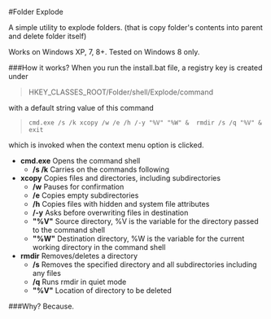 #Folder Explode

A simple utility to explode folders. (that is copy folder's contents into parent and delete folder itself)

Works on Windows XP, 7, 8+.
Tested on Windows 8 only.

###How it works?
When you run the install.bat file, a registry key is created under 
>HKEY\_CLASSES\_ROOT/Folder/shell/Explode/command

with a default string value of this command
>``` cmd.exe /s /k xcopy /w /e /h /-y "%V" "%W" &  rmdir /s /q "%V" & exit ```

which is invoked when the context menu option is clicked.

+ **cmd.exe** Opens the command shell  
	- **/s /k** Carries on the commands following  
+ **xcopy** Copies files and directories, including subdirectories  
	- **/w** Pauses for confirmation  
	- **/e** Copies empty subdirectories  
	- **/h** Copies files with hidden and system file attributes  
	- **/-y** Asks before overwriting files in destination  
	- **"%V"** Source directory, %V is the variable for the directory passed to the   command shell	  
	- **"%W"** Destination directory, %W is the variable for the current working directory in the command shell  
+ **rmdir** Removes/deletes a directory  
	- **/s** Removes the specified directory and all subdirectories including any files  
	- **/q** Runs rmdir in quiet mode  
	- **"%V"** 	Location of directory to be deleted

###Why?
Because.

